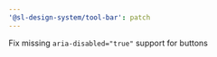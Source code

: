 ```yaml
---
'@sl-design-system/tool-bar': patch
---
```


Fix missing `aria-disabled="true"` support for buttons
